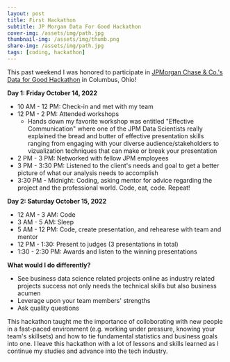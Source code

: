 ```yaml
---
layout: post
title: First Hackathon
subtitle: JP Morgan Data For Good Hackathon
cover-img: /assets/img/path.jpg
thumbnail-img: /assets/img/thumb.png
share-img: /assets/img/path.jpg
tags: [coding, hackathon]
---
```


This past weekend I was honored to participate in [JPMorgan Chase & Co.'s Data for Good Hackathon](https://careers.jpmorgan.com/global/en/students/programs/code-for-good?search=&tags=location__Americas__UnitedStatesofAmerica) in Columbus, Ohio!

**Day 1: Friday October 14, 2022**

- 10 AM - 12 PM: Check-in and met with my team
- 12 PM - 2 PM: Attended workshops
  - Hands down my favorite workshop was entitled "Effective Communication" where one of the JPM Data Scientists really explained the bread and butter of effective presentation skills ranging from engaging with your diverse audience/stakeholders to vizualization techniques that can make or break your presentation
- 2 PM - 3 PM: Networked with fellow JPM employees
- 3 PM - 3:30 PM: Listened to the client's needs and goal to get a better picture of what our analysis needs to accomplish
- 3:30 PM - Midnight: Coding, asking mentor for advice regarding the project and the professional world. Code, eat, code. Repeat! 

**Day 2: Saturday October 15, 2022**
- 12 AM - 3 AM: Code
- 3 AM - 5 AM: Sleep 
- 5 AM - 12 PM: Code, create presentation, and rehearese with team and mentor
- 12 PM - 1:30: Present to judges (3 presentations in total)
- 1:30 - 2:30 PM: Awards and listen to the winning presentations

**What would I do differently?**
- See business data science related projects online as industry related projects success not only needs the technical skills but also business acumen
- Leverage upon your team members' strengths
- Ask quality questions

This hackathon taught me the importance of colloborating with new people in a fast-paced environment (e.g. working under pressure, knowing your team's skillsets) and how to tie fundamental statistics and business goals into one. I leave this hackathon with a lot of lessons and skills learned as I continue my studies and advance into the tech industry.
